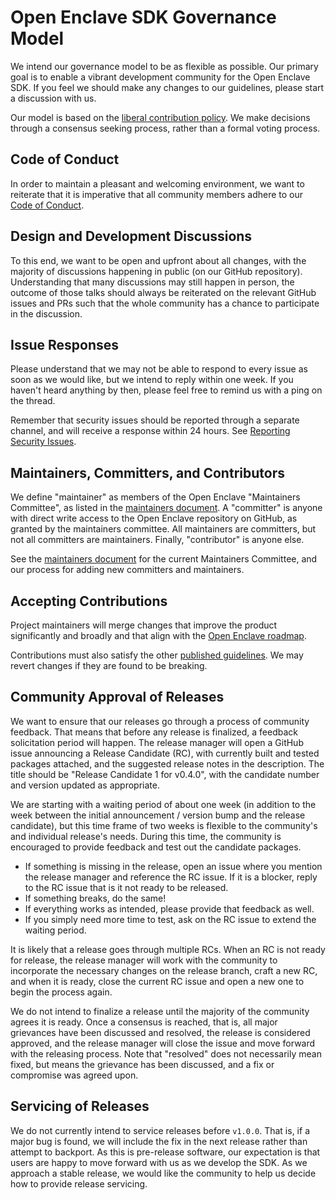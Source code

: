 Open Enclave SDK Governance Model
=================================

We intend our governance model to be as flexible as possible. Our primary goal
is to enable a vibrant development community for the Open Enclave SDK. If you
feel we should make any changes to our guidelines, please start a discussion
with us.

Our model is based on the [liberal contribution
policy](https://opensource.guide/leadership-and-governance/). We make decisions
through a consensus seeking process, rather than a formal voting process.

Code of Conduct
---------------

In order to maintain a pleasant and welcoming environment, we want to reiterate
that it is imperative that all community members adhere to our [Code of
Conduct](Contributing.md#code-of-conduct).

Design and Development Discussions
----------------------------------

To this end, we want to be open and upfront about all changes, with the majority
of discussions happening in public (on our GitHub repository). Understanding
that many discussions may still happen in person, the outcome of those talks
should always be reiterated on the relevant GitHub issues and PRs such that the
whole community has a chance to participate in the discussion.

Issue Responses
---------------

Please understand that we may not be able to respond to every issue as soon as
we would like, but we intend to reply within one week. If you haven't heard
anything by then, please feel free to remind us with a ping on the thread.

Remember that security issues should be reported through a separate channel, and
will receive a response within 24 hours. See [Reporting Security
Issues](Contributing.md#reporting-security-issues).

Maintainers, Committers, and Contributors
-----------------------------------------

We define "maintainer" as members of the Open Enclave "Maintainers Committee",
as listed in the [maintainers document](Maintainers.md). A "committer" is anyone
with direct write access to the Open Enclave repository on GitHub, as granted by
the maintainers committee. All maintainers are committers, but not all
committers are maintainers. Finally, "contributor" is anyone else.

See the [maintainers document](Maintainers.md) for the current Maintainers
Committee, and our process for adding new committers and maintainers.

Accepting Contributions
-----------------------

Project maintainers will merge changes that improve the product significantly
and broadly and that align with the [Open Enclave roadmap](
https://github.com/openenclave/openenclave/projects).

Contributions must also satisfy the other [published
guidelines](Contributing.md). We may revert changes if they are found to be
breaking.

Community Approval of Releases
------------------------------

We want to ensure that our releases go through a process of community feedback.
That means that before any release is finalized, a feedback solicitation period
will happen. The release manager will open a GitHub issue announcing a Release
Candidate (RC), with currently built and tested packages attached, and the
suggested release notes in the description. The title should be "Release
Candidate 1 for v0.4.0", with the candidate number and version updated as
appropriate.

We are starting with a waiting period of about one week (in addition to the week
between the initial announcement / version bump and the release candidate), but
this time frame of two weeks is flexible to the community's and individual
release's needs. During this time, the community is encouraged to provide
feedback and test out the candidate packages.

- If something is missing in the release, open an issue where you mention the
  release manager and reference the RC issue. If it is a blocker, reply to the
  RC issue that is it not ready to be released.
- If something breaks, do the same!
- If everything works as intended, please provide that feedback as well.
- If you simply need more time to test, ask on the RC issue to extend the
  waiting period.

It is likely that a release goes through multiple RCs. When an RC is not ready
for release, the release manager will work with the community to incorporate the
necessary changes on the release branch, craft a new RC, and when it is ready,
close the current RC issue and open a new one to begin the process again.

We do not intend to finalize a release until the majority of the community
agrees it is ready. Once a consensus is reached, that is, all major grievances
have been discussed and resolved, the release is considered approved, and the
release manager will close the issue and move forward with the releasing
process. Note that "resolved" does not necessarily mean fixed, but means the
grievance has been discussed, and a fix or compromise was agreed upon.

Servicing of Releases
---------------------

We do not currently intend to service releases before `v1.0.0`. That is, if a
major bug is found, we will include the fix in the next release rather than
attempt to backport. As this is pre-release software, our expectation is that
users are happy to move forward with us as we develop the SDK. As we approach a
stable release, we would like the community to help us decide how to provide
release servicing.
